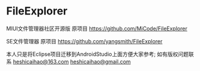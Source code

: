 # FileExplorer
MIUI文件管理器社区开源版  原项目 https://github.com/MiCode/FileExplorer 

SE文件管理器 原项目 https://github.com/yangsmith/FileExplorer

本人只是将Eclipse项目迁移到AndroidStudio上面方便大家参考; 
如有版权问题联系 heshicaihao@163.com heshicaihao@gmail.com
